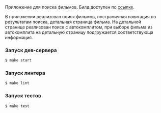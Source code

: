 Приложение для поиска фильмов.
Билд доступен по [ссылке](https://digital-economy-league.now.sh/).

В приложении реализован поиск фильмов, постраничная навигация по результатам поиска, детальная страница фильма.
На детальной странице реализован поиск с автокомплитом, при выборе фильма из автокомплита на детальную страницу подгружается соответствующа информация.

### Запуск дев-сервера

```sh
$ make start
```

### Запуск линтера

```sh
$ make lint
```

### Запуск тестов

```sh
$ make test
```
